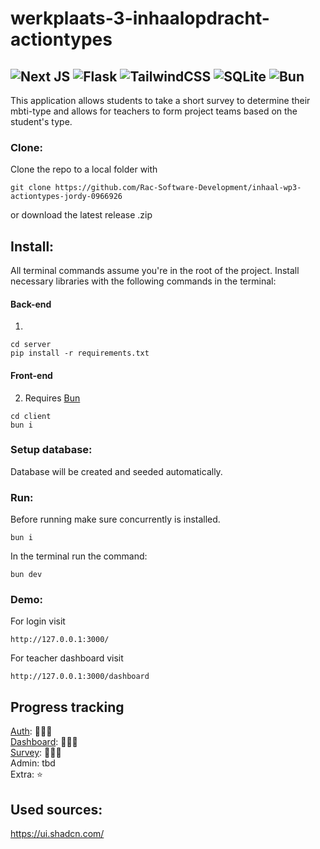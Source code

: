 # werkplaats-3-inhaalopdracht-actiontypes

## ![Next JS](https://img.shields.io/badge/Next-black?style=for-the-badge&logo=next.js&logoColor=white) ![Flask](https://img.shields.io/badge/flask-%23000.svg?style=for-the-badge&logo=flask&logoColor=white) ![TailwindCSS](https://img.shields.io/badge/tailwindcss-%2338B2AC.svg?style=for-the-badge&logo=tailwind-css&logoColor=white) ![SQLite](https://img.shields.io/badge/sqlite-%2307405e.svg?style=for-the-badge&logo=sqlite&logoColor=white) ![Bun](https://img.shields.io/badge/Bun-%23000000.svg?style=for-the-badge&logo=bun&logoColor=white)<br>

This application allows students to take a short survey to determine their mbti-type and allows for teachers to form project teams based on the student's type.

### Clone:

Clone the repo to a local folder with

```
git clone https://github.com/Rac-Software-Development/inhaal-wp3-actiontypes-jordy-0966926
```

or download the latest release .zip <br>

## Install:

All terminal commands assume you're in the root of the project.
Install necessary libraries with the following commands in the terminal:

#### Back-end

1.

```
cd server
pip install -r requirements.txt
```

#### Front-end

2. Requires [Bun](https://bun.sh/)

```
cd client
bun i
```

### Setup database:

Database will be created and seeded automatically.

### Run:

Before running make sure concurrently is installed.

```
bun i
```

In the terminal run the command:

```
bun dev
```

### Demo:

For login visit

```
http://127.0.0.1:3000/
```

For teacher dashboard visit

```
http://127.0.0.1:3000/dashboard
```

## Progress tracking

[Auth](https://github.com/Rac-Software-Development/inhaal-wp3-actiontypes-jordy-0966926/issues/5): 🌝🌚🌚 <br>
[Dashboard](): 🌝🌝🌚 <br>
[Survey](): 🌝🌝🌚 <br>
Admin: tbd <br>
Extra: ⭐ <br>

## Used sources:

https://ui.shadcn.com/
